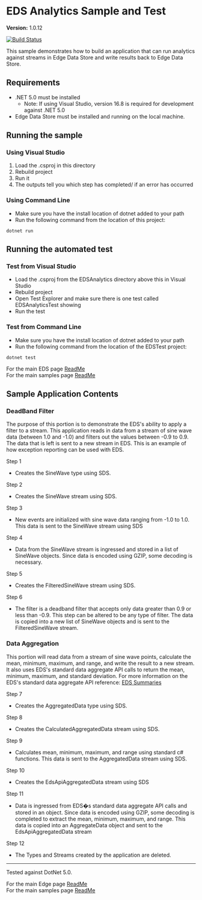 # EDS Analytics Sample and Test

**Version:** 1.0.12

[![Build Status](https://dev.azure.com/osieng/engineering/_apis/build/status/product-readiness/Edge/osisoft.sample-eds-eds_analytics-dotnet?repoName=osisoft%2Fsample-eds-eds_analytics-dotnet&branchName=main)](https://dev.azure.com/osieng/engineering/_build/latest?definitionId=2642&repoName=osisoft%2Fsample-eds-eds_analytics-dotnet&branchName=main)

This sample demonstrates how to build an application that can run analytics against streams in Edge Data Store and write results back to Edge Data Store.

## Requirements

- .NET 5.0 must be installed
  - Note: If using Visual Studio, version 16.8 is required for development against .NET 5.0
- Edge Data Store must be installed and running on the local machine.

## Running the sample

### Using Visual Studio

1. Load the .csproj in this directory
1. Rebuild project
1. Run it
1. The outputs tell you which step has completed/ if an error has occurred

### Using Command Line

- Make sure you have the install location of dotnet added to your path
- Run the following command from the location of this project:

```shell
dotnet run
```

## Running the automated test

### Test from Visual Studio

- Load the .csproj from the EDSAnalytics directory above this in Visual Studio
- Rebuild project
- Open Test Explorer and make sure there is one test called EDSAnalyticsTest showing
- Run the test

### Test from Command Line

- Make sure you have the install location of dotnet added to your path
- Run the following command from the location of the EDSTest project:

```shell
dotnet test
```

For the main EDS page [ReadMe](https://osisoft.github.io/Edge-Data-Store-Docs/V1/)  
For the main samples page [ReadMe](https://github.com/osisoft/OSI-Samples)

## Sample Application Contents

### DeadBand Filter

The purpose of this portion is to demonstrate the EDS's ability to apply a filter to a stream. This application reads in data from a stream of sine wave data (between 1.0 and -1.0)
and filters out the values between -0.9 to 0.9. The data that is left is sent to a new stream in EDS. This is an example of how exception reporting can be used with EDS.

Step 1

- Creates the SineWave type using SDS.

Step 2

- Creates the SineWave stream using SDS.

Step 3

- New events are initialized with sine wave data ranging from -1.0 to 1.0. This data is sent to the SineWave stream using SDS

Step 4

- Data from the SineWave stream is ingressed and stored in a list of SineWave objects. Since data is encoded using GZIP, some decoding is necessary.

Step 5

- Creates the FilteredSineWave stream using SDS.

Step 6

- The filter is a deadband filter that accepts only data greater than 0.9 or less than -0.9. This step can be altered to be any type of filter.
  The data is copied into a new list of SineWave objects and is sent to the FilteredSineWave stream.

### Data Aggregation

This portion will read data from a stream of sine wave points, calculate the mean, minimum, maximum, and range, and write the result to a new stream.
It also uses EDS's standard data aggregate API calls to return the mean, minimum, maximum, and standard deviation. For more information on the EDS's standard data aggregate API reference: [EDS Summaries](https://osisoft.github.io/Edge-Data-Store-Docs/V1/SDS/Read%20data/Reading_Data_API_1-0.html#get-summaries)

Step 7

- Creates the AggregatedData type using SDS.

Step 8

- Creates the CalculatedAggregatedData stream using SDS.

Step 9

- Calculates mean, minimum, maximum, and range using standard c# functions. This data is sent to the AggregatedData stream using SDS.

Step 10

- Creates the EdsApiAggregatedData stream using SDS

Step 11

- Data is ingressed from EDS�s standard data aggregate API calls and stored in an object. Since data is encoded using GZIP, some decoding is completed to extract the mean, minimum, maximum, and range. This data is copied into an AggregateData object and sent to the EdsApiAggregatedData stream

Step 12

- The Types and Streams created by the application are deleted.

---

Tested against DotNet 5.0.

For the main Edge page [ReadMe](https://github.com/osisoft/OSI-Samples-Edge)  
For the main samples page [ReadMe](https://github.com/osisoft/OSI-Samples)
